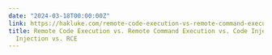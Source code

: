 ```yaml
---
date: "2024-03-18T00:00:00Z"
link: https://hakluke.com/remote-code-execution-vs-remote-command-execution-vs-code-injection-vs-command-injection-vs-rce
title: Remote Code Execution vs. Remote Command Execution vs. Code Injection vs. Command
  Injection vs. RCE
---
```

